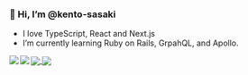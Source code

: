 ### 👋 Hi, I’m @kento-sasaki
- I love TypeScript, React and Next.js
- I’m currently learning Ruby on Rails, GrpahQL, and Apollo.

<!---
kento-sasaki/kento-sasaki is a ✨ special ✨ repository because its `README.md` (this file) appears on your GitHub profile.
You can click the Preview link to take a look at your changes.
--->

<div style="margin-bottom: 1em;">
  <img align="left" src="https://github-readme-stats.vercel.app/api?username=kento-sasaki&show_icons=true" />
</div>
<div>
  <img align="left" src="https://github-readme-stats.vercel.app/api/top-langs/?username=kento-sasaki&layout=compact" />
</div>

<a href="https://github.com/anuraghazra/github-readme-stats">
  <img align="center" src="https://github-readme-stats.vercel.app/api?username=kento-sasaki&show_icons=true" />
</a>
<a href="https://github.com/anuraghazra/convoychat">
  <img align="center" src="https://github-readme-stats.vercel.app/api/top-langs/?username=kento-sasaki&layout=compact" />
</a>
